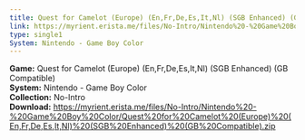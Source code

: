 ```yaml
---
title: Quest for Camelot (Europe) (En,Fr,De,Es,It,Nl) (SGB Enhanced) (GB Compatible)
link: https://myrient.erista.me/files/No-Intro/Nintendo%20-%20Game%20Boy%20Color/Quest%20for%20Camelot%20(Europe)%20(En,Fr,De,Es,It,Nl)%20(SGB%20Enhanced)%20(GB%20Compatible).zip
type: single1
System: Nintendo - Game Boy Color
---
```

<b>Game:</b> Quest for Camelot (Europe) (En,Fr,De,Es,It,Nl) (SGB Enhanced) (GB Compatible)<br>
<b>System:</b> Nintendo - Game Boy Color<br>
<b>Collection:</b> No-Intro<br>
<b>Download:</b> https://myrient.erista.me/files/No-Intro/Nintendo%20-%20Game%20Boy%20Color/Quest%20for%20Camelot%20(Europe)%20(En,Fr,De,Es,It,Nl)%20(SGB%20Enhanced)%20(GB%20Compatible).zip